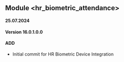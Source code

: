 ## Module <hr_biometric_attendance>

#### 25.07.2024
#### Version 16.0.1.0.0
#### ADD
- Initial commit for HR Biometric Device Integration
